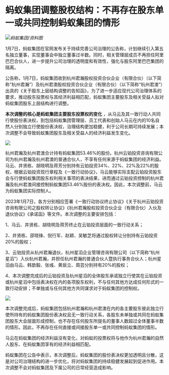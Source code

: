 # 蚂蚁集团调整股权结构：不再存在股东单一或共同控制蚂蚁集团的情形

![](https://inews.gtimg.com/newsapp_bt/0/15598354638/1000)_蚂蚁集团/资料图_

1月7日，蚂蚁集团在官网发布关于持续完善公司治理的公告称，计划继续引入第五名独立董事，实现董事会中独立董事过半数。同时，相关管理层成员不再担任阿里巴巴合伙人，进一步提升公司治理的透明度和有效性，强化与股东阿里巴巴集团的隔离。

公告称，1月7日，蚂蚁集团收到杭州君瀚股权投资合伙企业（有限合伙）（以下简称“杭州君瀚”）及杭州君澳股权投资合伙企业（有限合伙）（以下简称“杭州君澳”）出具的《关于股东上层结构调整的告知函》，为了进一步适应现代公司治理体系的要求，推动股东投票权与其经济利益相匹配，蚂蚁集团主要股东及相关受益人拟对蚂蚁集团股东上层结构进行调整。

**本次调整的核心是蚂蚁集团主要股东投票权的变化**
，从马云及其一致行动人共同行使股份表决权，到包括蚂蚁集团管理层、员工代表和创始人马云在内的10名自然人分别独立行使股份表决权，治理结构更加稳健，利于公司长期可持续发展；本次调整不会导致蚂蚁集团股东及相关受益人的经济利益发生变化。

![](https://inews.gtimg.com/newsapp_bt/0/15598354649/1000)

杭州君瀚及杭州君澳合计持有蚂蚁集团53.46%的股份。杭州云铂投资咨询有限公司为杭州君瀚及杭州君澳的普通合伙人，不享有任何来源于蚂蚁集团的经济利益。马云、井贤栋、胡晓明及蒋芳分别持有云铂投资34%、22%、22%及22%的股权，根据云铂投资现行章程及《一致行动协议》，马云能够实际支配云铂投资股东会与行使蚂蚁集团股东权利相关事项的表决结果，进而通过云铂投资控制的杭州君瀚及杭州君澳间接控制蚂蚁集团53.46%股份的表决权。因此，本次调整前，马云为蚂蚁集团实际控制人。

2023年1月7日，各方分别相应签署《一致行动协议终止协议》《关于杭州云铂投资咨询有限公司之股权转让协议》《杭州君瀚股权投资合伙企业（有限合伙）入伙及退伙协议》《承诺函》等文件。本次调整的主要安排包括：

1、马云、井贤栋、胡晓明及蒋芳终止在云铂投资层面的一致行动关系；

2、井贤栋、邵晓锋、倪行军、赵颖、吴敏芝将通过股权转让分别持有云铂投资20%的股权；

3、云铂投资从杭州君瀚退伙，杭州星滔企业管理咨询有限公司（以下简称“杭州星滔”）入伙杭州君瀚，并担任杭州君瀚的普通合伙人暨执行事务合伙人；杭州星滔由马云、韩歆毅、张彧、黄辰立、周芸分别持有20%的股权；

4、本次调整完成后的云铂投资及杭州星滔的全体股东承诺独立行使其在云铂投资或杭州星滔中包括表决权在内的各项股东权利，不与任何其他方达成任何形式的一致行动安排；不单独或与任何其他方共同谋求对于蚂蚁集团的控制权。

![](https://inews.gtimg.com/newsapp_bt/0/15598354658/1000)

本次调整完成后，蚂蚁集团包括杭州君瀚和杭州君澳在内的各主要股东彼此独立行使所持有的蚂蚁集团股份表决权且无一致行动关系，各股东未单独或共同在蚂蚁集团股东大会层面形成控制，也不存在任何股东所提名的董事人数超过全体董事半数的情形。因此，不再存在任何直接或间接股东单一或共同控制蚂蚁集团的情形。

马云在蚂蚁集团的经济利益没有变化，对蚂蚁的投票权将与他作为杭州君瀚的自然人股东、在蚂蚁集团享有的经济利益相匹配。

蚂蚁集团在公告中表示，本次调整后，蚂蚁集团的股份表决权更加透明且分散，这是对公司治理结构的进一步优化，将对蚂蚁集团的持续稳健发展起到促进作用。本次调整不会对蚂蚁集团及下属公司的日常经营造成影响。

